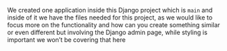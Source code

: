 We created one application inside this Django project which is `main` and inside of it we have the files needed for this project, as we would like to focus more on the functionality and how can you create something similar or even different but involving the Django admin page, while styling is important we won’t be covering that here
